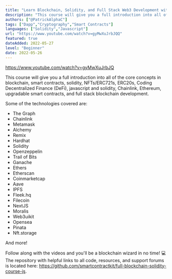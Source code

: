 ```yaml
---
title: "Learn Blockchain, Solidity, and Full Stack Web3 Development with JavaScript – 32-Hour Course"
description: "This course will give you a full introduction into all of the core concepts related to blockchain, smart contracts, Solidity, ERC20s, full-stack Web3 dapps, decentralized finance (DeFi), JavaScript, TypeScript, Chainlink, Ethereum, upgradable smart contracts, DAOs, the graph, moralis, aave, IPFS, and more. Follow along with the videos and you'll be a blockchain wizard in no time!"
authors: ["@PatrickAlphaC"]
tags: ["Dapp","Cryptography","Smart Contracts"]
languages: ["Solidity","Javascript"]
url: "https://www.youtube.com/watch?v=gyMwXuJrbJQQ"
featured: true
dateAdded: 2022-05-27
level: "Beginner"
date: 2022-05-26
---
```


https://www.youtube.com/watch?v=gyMwXuJrbJQ

This course will give you a full introduction into all of the core concepts in blockchain, smart contracts, solidity, NFTs/ERC721s, ERC20s, Coding Decentralized Finance (DeFi), javascript and solidity, Chainlink, Ethereum, upgradable smart contracts, and full stack blockchain development.   

Some of the technologies covered are:
- The Graph
- Chainlink
- Metamask
- Alchemy
- Remix
- Hardhat
- Solidity
- Openzeppelin
- Trail of Bits
- Ganache
- Ethers
- Etherscan
- Coinmarketcap
- Aave
- IPFS
- Fleek.hq
- Filecoin
- NextJS
- Moralis
- Web3uikit
- Opensea
- Pinata
- Nft.storage

 And more!

Follow along with the videos and you'll be a blockchain wizard in no time!  💻 The repository with helpful links to all code, resources, and support forums is located here: https://github.com/smartcontractkit/full-blockchain-solidity-course-js.